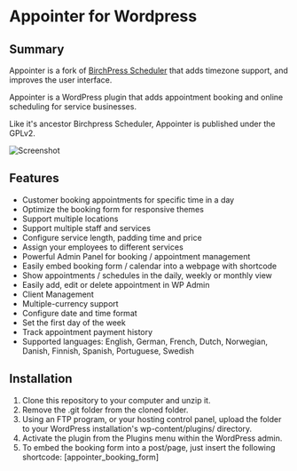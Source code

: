 # Appointer for Wordpress

## Summary

Appointer is a fork of [BirchPress Scheduler](https://www.birchpress.com)
that adds timezone support, and improves the user interface.

Appointer is a WordPress plugin that adds appointment booking and online
scheduling for service businesses.

Like it's ancestor Birchpress Scheduler, Appointer is published under the
GPLv2.

![Screenshot](https://github.com/knipknap/appointer/blob/1.10.2/screenshot-2.png?raw=true)

## Features

* Customer booking appointments for specific time in a day
* Optimize the booking form for responsive themes
* Support multiple locations
* Support multiple staff and services
* Configure service length, padding time and price
* Assign your employees to different services
* Powerful Admin Panel for booking / appointment management
* Easily embed booking form / calendar into a webpage with shortcode
* Show appointments / schedules in the daily, weekly or monthly view
* Easily add, edit or delete appointment in WP Admin
* Client Management
* Multiple-currency support
* Configure date and time format
* Set the first day of the week
* Track appointment payment history
* Supported languages: English, German, French, Dutch, Norwegian, Danish, Finnish, Spanish, Portuguese, Swedish

## Installation

1. Clone this repository to your computer and unzip it.
2. Remove the .git folder from the cloned folder.
3. Using an FTP program, or your hosting control panel, upload the folder to your WordPress installation's wp-content/plugins/ directory.
4. Activate the plugin from the Plugins menu within the WordPress admin.
5. To embed the booking form into a post/page, just insert the following shortcode: [appointer_booking_form]
